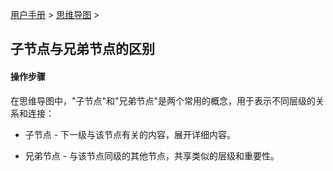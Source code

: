[用户手册](/dragonnest/drawnote/manual/zh) > [思维导图](/dragonnest/drawnote/manual/zh/mind_mapping) >

子节点与兄弟节点的区别
---
#### 操作步骤

在思维导图中，"子节点"和"兄弟节点"是两个常用的概念，用于表示不同层级的关系和连接：

- 子节点 - 下一级与该节点有关的内容，展开详细内容。

- 兄弟节点 - 与该节点同级的其他节点，共享类似的层级和重要性。

